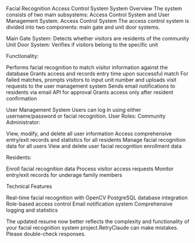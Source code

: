 Facial Recognition Access Control System
System Overview
The system consists of two main subsystems: Access Control System and User Management System.
Access Control System
The access control system is divided into two components: main gate and unit door systems.

Main Gate System: Detects whether visitors are residents of the community
Unit Door System: Verifies if visitors belong to the specific unit

Functionality:

Performs facial recognition to match visitor information against the database
Grants access and records entry time upon successful match
For failed matches, prompts visitors to input unit number and uploads visit requests to the user management system
Sends email notifications to residents via email API for approval
Grants access only after resident confirmation

User Management System
Users can log in using either username/password or facial recognition.
User Roles:
Community Administrator:

View, modify, and delete all user information
Access comprehensive entry/exit records and statistics for all residents
Manage facial recognition data for all users
View and delete user facial recognition enrollment data

Residents:

Enroll facial recognition data
Process visitor access requests
Monitor entry/exit records for underage family members

Technical Features

Real-time facial recognition with OpenCV
PostgreSQL database integration
Role-based access control
Email notification system
Comprehensive logging and statistics

The updated resume now better reflects the complexity and functionality of your facial recognition system project.RetryClaude can make mistakes. Please double-check responses.
